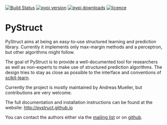[![Build Status](https://travis-ci.org/pystruct/pystruct.png)](https://travis-ci.org/pystruct/pystruct)
[![pypi version](http://img.shields.io/pypi/v/pystruct.svg?style=flat)](https://pypi.python.org/pypi/pystruct/)
[![pypi downloads](http://img.shields.io/pypi/dm/pystruct.svg?style=flat)](https://pypi.python.org/pypi/pystruct/)
[![licence](http://img.shields.io/badge/licence-BSD-blue.svg?style=flat)](https://github.com/pystruct/pystruct/blob/master/LICENSE)


PyStruct
========

PyStruct aims at being an easy-to-use structured learning and prediction library.
Currently it implements only max-margin methods and a perceptron, but other algorithms
might follow.

The goal of PyStruct is to provide a well-documented tool for researchers as well as non-experts
to make use of structured prediction algorithms.
The design tries to stay as close as possible to the interface and conventions
of [scikit-learn](http://scikit-learn.org).

Currently the project is mostly maintained by Andreas Mueller, but contributions are very welcome.

The full documentation and installation instructions can be found at the website:
http://pystruct.github.io

You can contact the authors either via the [mailing list](https://groups.google.com/forum/#!forum/pystruct)
or on [github](https://github.com/pystruct/pystruct).
